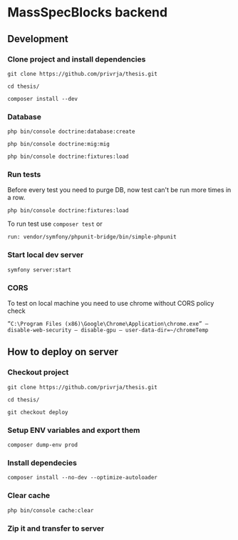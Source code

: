 # MassSpecBlocks backend
## Development
### Clone project and install dependencies
```git clone https://github.com/privrja/thesis.git```

```cd thesis/```

```composer install --dev```

### Database
```php bin/console doctrine:database:create```

```php bin/console doctrine:mig:mig```

```php bin/console doctrine:fixtures:load```

### Run tests
Before every test you need to purge DB, now test can't be run more times in a row.

```php bin/console doctrine:fixtures:load```

To run test use
```composer test```
or

```run: vendor/symfony/phpunit-bridge/bin/simple-phpunit```

### Start local dev server 
```symfony server:start```

### CORS
To test on local machine you need to use chrome without CORS policy check

```”C:\Program Files (x86)\Google\Chrome\Application\chrome.exe” — disable-web-security — disable-gpu — user-data-dir=~/chromeTemp```

## How to deploy on server
### Checkout project
```git clone https://github.com/privrja/thesis.git```

```cd thesis/```

```git checkout deploy```

### Setup ENV variables and export them
```composer dump-env prod```

### Install dependecies
 ```composer install --no-dev --optimize-autoloader```

### Clear cache
```php bin/console cache:clear```

### Zip it and transfer to server